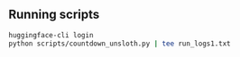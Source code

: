 
## Running scripts

```bash
huggingface-cli login
python scripts/countdown_unsloth.py | tee run_logs1.txt
```